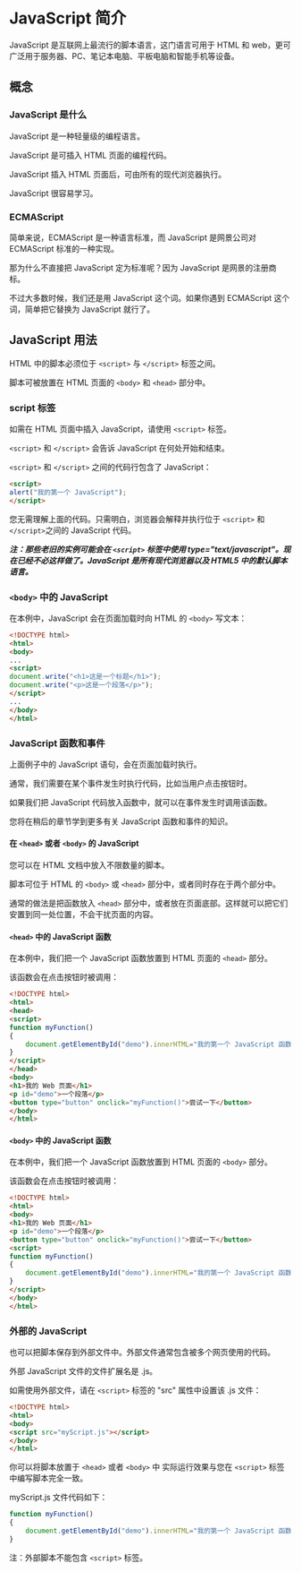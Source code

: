 # JavaScript 简介

JavaScript 是互联网上最流行的脚本语言，这门语言可用于 HTML 和 web，更可广泛用于服务器、PC、笔记本电脑、平板电脑和智能手机等设备。

## 概念

### JavaScript 是什么

JavaScript 是一种轻量级的编程语言。

JavaScript 是可插入 HTML 页面的编程代码。

JavaScript 插入 HTML 页面后，可由所有的现代浏览器执行。

JavaScript 很容易学习。

### ECMAScript

简单来说，ECMAScript 是一种语言标准，而 JavaScript 是网景公司对 ECMAScript 标准的一种实现。

那为什么不直接把 JavaScript 定为标准呢？因为 JavaScript 是网景的注册商标。

不过大多数时候，我们还是用 JavaScript 这个词。如果你遇到 ECMAScript 这个词，简单把它替换为 JavaScript 就行了。

## JavaScript 用法

HTML 中的脚本必须位于 `<script>` 与 `</script>` 标签之间。

脚本可被放置在 HTML 页面的 `<body>` 和 `<head>` 部分中。

### script 标签

如需在 HTML 页面中插入 JavaScript，请使用 `<script>` 标签。

`<script>` 和 `</script>` 会告诉 JavaScript 在何处开始和结束。

`<script>` 和 `</script>` 之间的代码行包含了 JavaScript：

```html
<script>
alert("我的第一个 JavaScript");
</script>
```

您无需理解上面的代码。只需明白，浏览器会解释并执行位于 `<script>` 和 `</script>`之间的 JavaScript 代码。

***注：那些老旧的实例可能会在 `<script>` 标签中使用 type="text/javascript"。现在已经不必这样做了。JavaScript 是所有现代浏览器以及 HTML5 中的默认脚本语言。***

### `<body>` 中的 JavaScript

在本例中，JavaScript 会在页面加载时向 HTML 的 `<body>` 写文本：

```html
<!DOCTYPE html>
<html>
<body>
...
<script>
document.write("<h1>这是一个标题</h1>");
document.write("<p>这是一个段落</p>");
</script>
...
</body>
</html>
```

### JavaScript 函数和事件

上面例子中的 JavaScript 语句，会在页面加载时执行。

通常，我们需要在某个事件发生时执行代码，比如当用户点击按钮时。

如果我们把 JavaScript 代码放入函数中，就可以在事件发生时调用该函数。

您将在稍后的章节学到更多有关 JavaScript 函数和事件的知识。

#### 在 `<head>` 或者 `<body>` 的 JavaScript

您可以在 HTML 文档中放入不限数量的脚本。

脚本可位于 HTML 的 `<body>` 或 `<head>` 部分中，或者同时存在于两个部分中。

通常的做法是把函数放入 `<head>` 部分中，或者放在页面底部。这样就可以把它们安置到同一处位置，不会干扰页面的内容。

#### `<head>` 中的 JavaScript 函数

在本例中，我们把一个 JavaScript 函数放置到 HTML 页面的 `<head>` 部分。

该函数会在点击按钮时被调用：

```html
<!DOCTYPE html>
<html>
<head>
<script>
function myFunction()
{
    document.getElementById("demo").innerHTML="我的第一个 JavaScript 函数";
}
</script>
</head>
<body>
<h1>我的 Web 页面</h1>
<p id="demo">一个段落</p>
<button type="button" onclick="myFunction()">尝试一下</button>
</body>
</html>
```

#### `<body>` 中的 JavaScript 函数

在本例中，我们把一个 JavaScript 函数放置到 HTML 页面的 `<body>` 部分。

该函数会在点击按钮时被调用：

```html
<!DOCTYPE html>
<html>
<body>
<h1>我的 Web 页面</h1>
<p id="demo">一个段落</p>
<button type="button" onclick="myFunction()">尝试一下</button>
<script>
function myFunction()
{
    document.getElementById("demo").innerHTML="我的第一个 JavaScript 函数";
}
</script>
</body>
</html>
```

### 外部的 JavaScript

也可以把脚本保存到外部文件中。外部文件通常包含被多个网页使用的代码。

外部 JavaScript 文件的文件扩展名是 .js。

如需使用外部文件，请在 `<script>` 标签的 "src" 属性中设置该 .js 文件：

```html
<!DOCTYPE html>
<html>
<body>
<script src="myScript.js"></script>
</body>
</html>
```

你可以将脚本放置于 `<head>` 或者 `<body>` 中 实际运行效果与您在 `<script>` 标签中编写脚本完全一致。

myScript.js 文件代码如下：

```javascript
function myFunction()
{
    document.getElementById("demo").innerHTML="我的第一个 JavaScript 函数";
}
```

注：外部脚本不能包含 `<script>` 标签。

